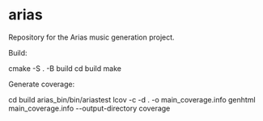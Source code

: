 # arias
Repository for the Arias music generation project.

Build:

cmake -S . -B build
cd build
make

Generate coverage:

cd build
arias_bin/bin/ariastest
lcov -c -d . -o main_coverage.info
genhtml main_coverage.info --output-directory coverage